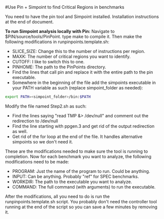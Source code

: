 #Use Pin + Simpoint to find Critical Regions in benchmarks

You need to have the pin tool and Simpoint installed. Installation instructions at the end of document.

**To run Simpoint analysis locally with Pin:** Navigate to $PIN/source/tools/PinPoint. type make to compile it. Then make the following modifications in runpinpoints.template.sh:

- SLICE_SIZE: Change this to the number of instructions per region.
- MAXK: The number of critical regions you want to identify.
- CUTOFF: I like to switch this to one.
- PINHOME: The path to the PinPoints directory.
- Find the lines that call pin and replace it with the entire path to the pin executable.
- Somewhere in the beginning of the file add the simpoints executable in your PATH variable as such (replace simpoint_folder as needed):
```bash
export PATH=<simpoint_folder>/bin:$PATH
```

Modify the file named Step2.sh as such:
- Find the lines saying "read TMP &> /dev/null" and comment out the redirection to /dev/null
- Find the line starting with ppgen.3 and get rid of the output redirection as well.
- Get rid of the for loop at the end of the file. It handles alternative simpoints so we don't need it.

These are the modifications needed to make sure the tool is running to completion. Now for each benchmark you want to analyze, the following modifications need to be made:
- PROGRAM: Just the name of the program to run. Could be anything.
- INPUT: Can be anything. Probably "ref" for SPEC benchmarks.
- WORKDIR: The path to the executable you want to analyze.
- COMMAND: The full command (with arguments) to run the executable.

After the modifications, all you need to do is run the runpinpoints.template.sh script. You probably don't need the controller tool running at the end of the script so you can save a few minutes by removing it.
